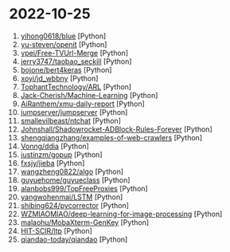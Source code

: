 # 2022-10-25

1. [yihong0618/blue](https://github.com/yihong0618/blue "新的 PR(Issue) 来了来了来了!") [Python]
2. [yu-steven/openit](https://github.com/yu-steven/openit "致力于打造免费无感的翻墙环境") [Python]
3. [vpei/Free-TVUrl-Merge](https://github.com/vpei/Free-TVUrl-Merge "免费TvBox影视站聚合，测试不能用链接。TVBox、Pluto Player、猫影视TV等影视播放软件通用接口都可使用。Pluto兼容性最强。") [Python]
4. [jerry3747/taobao_seckill](https://github.com/jerry3747/taobao_seckill "淘宝、天猫半价抢购，抢电视、抢茅台，干死黄牛党") [Python]
5. [bojone/bert4keras](https://github.com/bojone/bert4keras "keras implement of transformers for humans") [Python]
6. [xoyi/jd_wbbny](https://github.com/xoyi/jd_wbbny "京东燃动夏季") [Python]
7. [TophantTechnology/ARL](https://github.com/TophantTechnology/ARL "ARL(Asset Reconnaissance Lighthouse)资产侦察灯塔系统旨在快速侦察与目标关联的互联网资产，构建基础资产信息库。 协助甲方安全团队或者渗透测试人员有效侦察和检索资产，发现存在的薄弱点和攻击面。") [Python]
8. [Jack-Cherish/Machine-Learning](https://github.com/Jack-Cherish/Machine-Learning "⚡机器学习实战（Python3）：kNN、决策树、贝叶斯、逻辑回归、SVM、线性回归、树回归") [Python]
9. [AiRanthem/xmu-daily-report](https://github.com/AiRanthem/xmu-daily-report "长期维护，无需本地部署，在线fork仓库即可使用的厦大Daily Health Report 健康打卡自动填写脚本") [Python]
10. [jumpserver/jumpserver](https://github.com/jumpserver/jumpserver "JumpServer 是广受欢迎的开源堡垒机，是符合 4A 规范的专业运维安全审计系统。") [Python]
11. [smallevilbeast/ntchat](https://github.com/smallevilbeast/ntchat "微信SDK, Python微信机器人SDK, Python微信WebApi接口") [Python]
12. [Johnshall/Shadowrocket-ADBlock-Rules-Forever](https://github.com/Johnshall/Shadowrocket-ADBlock-Rules-Forever "提供多款 Shadowrocket 规则，拥有强劲的广告过滤功能。每日8时重新构建规则。") [Python]
13. [shengqiangzhang/examples-of-web-crawlers](https://github.com/shengqiangzhang/examples-of-web-crawlers "一些非常有趣的python爬虫例子,对新手比较友好,主要爬取淘宝、天猫、微信、微信读书、豆瓣、QQ等网站。(Some interesting examples of python crawlers that are friendly to beginners. )") [Python]
14. [Vonng/ddia](https://github.com/Vonng/ddia "《Designing Data-Intensive Application》DDIA中文翻译") [Python]
15. [justinzm/gopup](https://github.com/justinzm/gopup "数据接口：百度、谷歌、头条、微博指数,宏观数据，利率数据，货币汇率，千里马、独角兽公司，新闻联播文字稿，影视票房数据，高校名单，疫情数据…") [Python]
16. [fxsjy/jieba](https://github.com/fxsjy/jieba "结巴中文分词") [Python]
17. [wangzheng0822/algo](https://github.com/wangzheng0822/algo "数据结构和算法必知必会的50个代码实现") [Python]
18. [guyuehome/guyueclass](https://github.com/guyuehome/guyueclass "古月学院课程代码") [Python]
19. [alanbobs999/TopFreeProxies](https://github.com/alanbobs999/TopFreeProxies "高质量免费节点分享，以及订阅链接收集。") [Python]
20. [yangwohenmai/LSTM](https://github.com/yangwohenmai/LSTM "基于LSTM的时间序列预测研究") [Python]
21. [shibing624/pycorrector](https://github.com/shibing624/pycorrector "pycorrector is a toolkit for text error correction. 文本纠错，Kenlm，ConvSeq2Seq，BERT，MacBERT，ELECTRA，ERNIE，Transformer，T5等模型实现，开箱即用。") [Python]
22. [WZMIAOMIAO/deep-learning-for-image-processing](https://github.com/WZMIAOMIAO/deep-learning-for-image-processing "deep learning for image processing including classification and object-detection etc.") [Python]
23. [malaohu/MobaXterm-GenKey](https://github.com/malaohu/MobaXterm-GenKey "你懂的！") [Python]
24. [HIT-SCIR/ltp](https://github.com/HIT-SCIR/ltp "Language Technology Platform") [Python]
25. [qiandao-today/qiandao](https://github.com/qiandao-today/qiandao "[当前版本: 20220911] Qiandao —— 一个HTTP请求定时任务自动执行框架 base on HAR Editor and Tornado Server") [Python]
